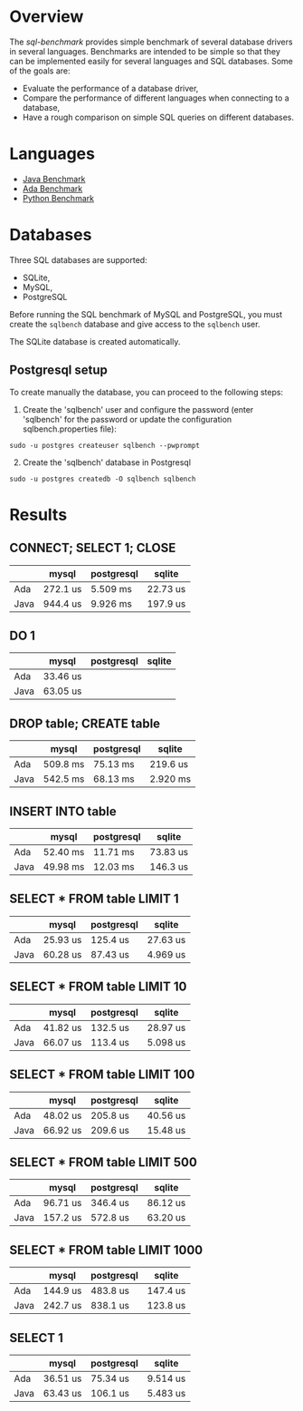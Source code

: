# Overview

The *sql-benchmark* provides simple benchmark of several database drivers in several languages.
Benchmarks are intended to be simple so that they can be implemented easily for several
languages and SQL databases.  Some of the goals are:

* Evaluate the performance of a database driver,
* Compare the performance of different languages when connecting to a database,
* Have a rough comparison on simple SQL queries on different databases.

# Languages

* [Java Benchmark](https://github.com/stcarrez/sql-benchmark/tree/master/java)
* [Ada Benchmark](https://github.com/stcarrez/sql-benchmark/tree/master/ado)
* [Python Benchmark](https://github.com/stcarrez/sql-benchmark/tree/master/python)

# Databases

Three SQL databases are supported:

* SQLite,
* MySQL,
* PostgreSQL

Before running the SQL benchmark of MySQL and PostgreSQL, you must create the
`sqlbench` database and give access to the `sqlbench` user.

The SQLite database is created automatically.

## Postgresql setup

To create manually the database, you can proceed to the following steps:

1. Create the 'sqlbench' user and configure the password
(enter 'sqlbench' for the password or update the configuration sqlbench.properties file):

`
sudo -u postgres createuser sqlbench --pwprompt
`

2. Create the 'sqlbench' database in Postgresql

`
sudo -u postgres createdb -O sqlbench sqlbench
`

# Results

## CONNECT; SELECT 1; CLOSE

|                       | mysql         | postgresql    | sqlite        |
|-----------------------|---------------|---------------|---------------|
| Ada                   |  272.1 us     |  5.509 ms     |  22.73 us     |
| Java                  |  944.4 us     |  9.926 ms     |  197.9 us     |

## DO 1

|                       | mysql         | postgresql    | sqlite        |
|-----------------------|---------------|---------------|---------------|
| Ada                   |  33.46 us     |               |               |
| Java                  |  63.05 us     |               |               |

## DROP table; CREATE table

|                       | mysql         | postgresql    | sqlite        |
|-----------------------|---------------|---------------|---------------|
| Ada                   |  509.8 ms     |  75.13 ms     |  219.6 us     |
| Java                  |  542.5 ms     |  68.13 ms     |  2.920 ms     |

## INSERT INTO table

|                       | mysql         | postgresql    | sqlite        |
|-----------------------|---------------|---------------|---------------|
| Ada                   |  52.40 ms     |  11.71 ms     |  73.83 us     |
| Java                  |  49.98 ms     |  12.03 ms     |  146.3 us     |

## SELECT * FROM table LIMIT 1

|                       | mysql         | postgresql    | sqlite        |
|-----------------------|---------------|---------------|---------------|
| Ada                   |  25.93 us     |  125.4 us     |  27.63 us     |
| Java                  |  60.28 us     |  87.43 us     |  4.969 us     |

## SELECT * FROM table LIMIT 10

|                       | mysql         | postgresql    | sqlite        |
|-----------------------|---------------|---------------|---------------|
| Ada                   |  41.82 us     |  132.5 us     |  28.97 us     |
| Java                  |  66.07 us     |  113.4 us     |  5.098 us     |

## SELECT * FROM table LIMIT 100

|                       | mysql         | postgresql    | sqlite        |
|-----------------------|---------------|---------------|---------------|
| Ada                   |  48.02 us     |  205.8 us     |  40.56 us     |
| Java                  |  66.92 us     |  209.6 us     |  15.48 us     |

## SELECT * FROM table LIMIT 500

|                       | mysql         | postgresql    | sqlite        |
|-----------------------|---------------|---------------|---------------|
| Ada                   |  96.71 us     |  346.4 us     |  86.12 us     |
| Java                  |  157.2 us     |  572.8 us     |  63.20 us     |

## SELECT * FROM table LIMIT 1000

|                       | mysql         | postgresql    | sqlite        |
|-----------------------|---------------|---------------|---------------|
| Ada                   |  144.9 us     |  483.8 us     |  147.4 us     |
| Java                  |  242.7 us     |  838.1 us     |  123.8 us     |

## SELECT 1

|                       | mysql         | postgresql    | sqlite        |
|-----------------------|---------------|---------------|---------------|
| Ada                   |  36.51 us     |  75.34 us     |  9.514 us     |
| Java                  |  63.43 us     |  106.1 us     |  5.483 us     |
